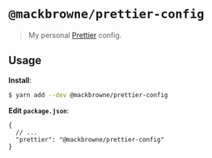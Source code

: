 # `@mackbrowne/prettier-config`

> My personal [Prettier](https://prettier.io) config.

## Usage

**Install**:

```bash
$ yarn add --dev @mackbrowne/prettier-config
```

**Edit `package.json`**:

```jsonc
{
  // ...
  "prettier": "@mackbrowne/prettier-config"
}
```
